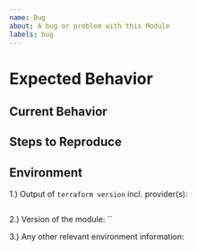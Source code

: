 ```yaml
---
name: Bug
about: A bug or problem with this Module
labels: bug
---
```


<!-- Please provide a general summary of the issue in the Title above -->

# Expected Behavior

<!-- Explain what you expect to happen -->

## Current Behavior

<!-- Explain what actually happens -->

## Steps to Reproduce

<!-- Explain how to reproduce the problem -->
<!-- If relevant, include code, screenshots or links -->

## Environment

1.) Output of `terraform version` incl. provider(s):

```sh

```

2.) Version of the module: ``

3.) Any other relevant environment information:

```sh

```
